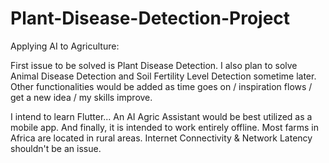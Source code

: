 # Plant-Disease-Detection-Project
Applying AI to Agriculture:

First issue to be solved is Plant Disease Detection.
I also plan to solve Animal Disease Detection and Soil Fertility Level Detection sometime later.
Other functionalities would be added as time goes on / inspiration flows / get a new idea / my skills improve.

I intend to learn Flutter... An AI Agric Assistant would be best utilized as a mobile app.
And finally, it is intended to work entirely offline. Most farms in Africa are located in rural areas. 
Internet Connectivity & Network Latency shouldn't be an issue.
